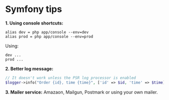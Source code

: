 # Symfony tips

**1. Using console shortcuts:**
```
alias dev = php app/console --env=dev
alias prod = php app/console --env=prod
```

Using:
```
dev ...
prod ...
```

**2. Better log message:**
```php
// It doesn't work unless the PSR log processor is enabled
$logger->info("Order {id}, time {time}", ['id' => $id, 'time' => $time]);
```

**3. Mailer service:**
Amazaon, Mailgun, Postmark or using your own mailer.



